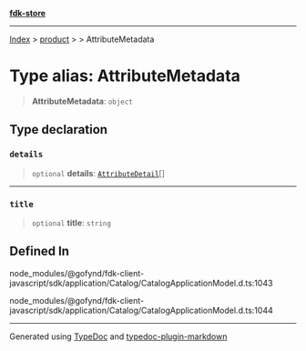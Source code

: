 [**fdk-store**](../../../README.md)
***

[Index](../../../API.md) > [product](../../README.md) > [<internal>](../README.md) > AttributeMetadata

# Type alias: AttributeMetadata

> **AttributeMetadata**: `object`

## Type declaration

### `details`

> `optional` **details**: [`AttributeDetail`](type-alias.AttributeDetail.md)[]

***

### `title`

> `optional` **title**: `string`

## Defined In

node\_modules/@gofynd/fdk-client-javascript/sdk/application/Catalog/CatalogApplicationModel.d.ts:1043

node\_modules/@gofynd/fdk-client-javascript/sdk/application/Catalog/CatalogApplicationModel.d.ts:1044

***
Generated using [TypeDoc](https://typedoc.org/) and [typedoc-plugin-markdown](https://www.npmjs.com/package/typedoc-plugin-markdown)
